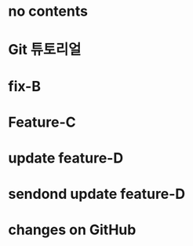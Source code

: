 # no contents
# Git 튜토리얼
# fix-B
# Feature-C
# update feature-D
# sendond update feature-D
# changes on GitHub
